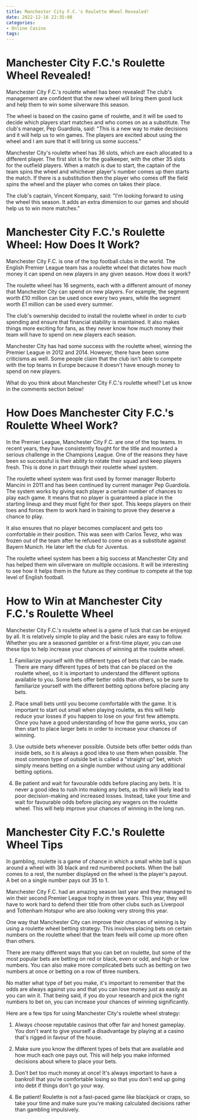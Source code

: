 ```yaml
---
title: Manchester City F.C.'s Roulette Wheel Revealed!
date: 2022-12-16 22:35:08
categories:
- Online Casino
tags:
---
```



#  Manchester City F.C.'s Roulette Wheel Revealed!

Manchester City F.C.'s roulette wheel has been revealed! The club's management are confident that the new wheel will bring them good luck and help them to win some silverware this season.

The wheel is based on the casino game of roulette, and it will be used to decide which players start matches and who comes on as a substitute. The club's manager, Pep Guardiola, said: "This is a new way to make decisions and it will help us to win games. The players are excited about using the wheel and I am sure that it will bring us some success."

Manchester City's roulette wheel has 36 slots, which are each allocated to a different player. The first slot is for the goalkeeper, with the other 35 slots for the outfield players. When a match is due to start, the captain of the team spins the wheel and whichever player's number comes up then starts the match. If there is a substitution then the player who comes off the field spins the wheel and the player who comes on takes their place.

The club's captain, Vincent Kompany, said: "I'm looking forward to using the wheel this season. It adds an extra dimension to our games and should help us to win more matches."

#  Manchester City F.C.'s Roulette Wheel: How Does It Work?

Manchester City F.C. is one of the top football clubs in the world. The English Premier League team has a roulette wheel that dictates how much money it can spend on new players in any given season. How does it work?

The roulette wheel has 16 segments, each with a different amount of money that Manchester City can spend on new players. For example, the segment worth £10 million can be used once every two years, while the segment worth £1 million can be used every summer.

The club's ownership decided to install the roulette wheel in order to curb spending and ensure that financial stability is maintained. It also makes things more exciting for fans, as they never know how much money their team will have to spend on new players each season.

Manchester City has had some success with the roulette wheel, winning the Premier League in 2012 and 2014. However, there have been some criticisms as well. Some people claim that the club isn't able to compete with the top teams in Europe because it doesn't have enough money to spend on new players.

What do you think about Manchester City F.C.'s roulette wheel? Let us know in the comments section below!

#  How Does Manchester City F.C.'s Roulette Wheel Work?

In the Premier League, Manchester City F.C. are one of the top teams. In recent years, they have consistently fought for the title and mounted a serious challenge in the Champions League. One of the reasons they have been so successful is their ability to rotate their squad and keep players fresh. This is done in part through their roulette wheel system.

The roulette wheel system was first used by former manager Roberto Mancini in 2011 and has been continued by current manager Pep Guardiola. The system works by giving each player a certain number of chances to play each game. It means that no player is guaranteed a place in the starting lineup and they must fight for their spot. This keeps players on their toes and forces them to work hard in training to prove they deserve a chance to play.

It also ensures that no player becomes complacent and gets too comfortable in their position. This was seen with Carlos Tevez, who was frozen out of the team after he refused to come on as a substitute against Bayern Munich. He later left the club for Juventus.

The roulette wheel system has been a big success at Manchester City and has helped them win silverware on multiple occasions. It will be interesting to see how it helps them in the future as they continue to compete at the top level of English football.

#  How to Win at Manchester City F.C.'s Roulette Wheel

Manchester City F.C.'s roulette wheel is a game of luck that can be enjoyed by all. It is relatively simple to play and the basic rules are easy to follow. Whether you are a seasoned gambler or a first-time player, you can use these tips to help increase your chances of winning at the roulette wheel.

1. Familiarize yourself with the different types of bets that can be made. There are many different types of bets that can be placed on the roulette wheel, so it is important to understand the different options available to you. Some bets offer better odds than others, so be sure to familiarize yourself with the different betting options before placing any bets.

2. Place small bets until you become comfortable with the game. It is important to start out small when playing roulette, as this will help reduce your losses if you happen to lose on your first few attempts. Once you have a good understanding of how the game works, you can then start to place larger bets in order to increase your chances of winning.

3. Use outside bets whenever possible. Outside bets offer better odds than inside bets, so it is always a good idea to use them when possible. The most common type of outside bet is called a “straight up” bet, which simply means betting on a single number without using any additional betting options.

4. Be patient and wait for favourable odds before placing any bets. It is never a good idea to rush into making any bets, as this will likely lead to poor decision-making and increased losses. Instead, take your time and wait for favourable odds before placing any wagers on the roulette wheel. This will help improve your chances of winning in the long run.

#  Manchester City F.C.'s Roulette Wheel Tips

In gambling, roulette is a game of chance in which a small white ball is spun around a wheel with 36 black and red numbered pockets. When the ball comes to a rest, the number displayed on the wheel is the player's payout. A bet on a single number pays out 35 to 1.

Manchester City F.C. had an amazing season last year and they managed to win their second Premier League trophy in three years. This year, they will have to work hard to defend their title from other clubs such as Liverpool and Tottenham Hotspur who are also looking very strong this year.

One way that Manchester City can improve their chances of winning is by using a roulette wheel betting strategy. This involves placing bets on certain numbers on the roulette wheel that the team feels will come up more often than others.

There are many different ways that you can bet on roulette, but some of the most popular bets are betting on red or black, even or odd, and high or low numbers. You can also make more complicated bets such as betting on two numbers at once or betting on a row of three numbers.

No matter what type of bet you make, it's important to remember that the odds are always against you and that you can lose money just as easily as you can win it. That being said, if you do your research and pick the right numbers to bet on, you can increase your chances of winning significantly.

Here are a few tips for using Manchester City's roulette wheel strategy:

1) Always choose reputable casinos that offer fair and honest gameplay. You don't want to give yourself a disadvantage by playing at a casino that's rigged in favour of the house.

2) Make sure you know the different types of bets that are available and how much each one pays out. This will help you make informed decisions about where to place your bets.

3) Don't bet too much money at once! It's always important to have a bankroll that you're comfortable losing so that you don't end up going into debt if things don't go your way.


 4) Be patient! Roulette is not a fast-paced game like blackjack or craps, so take your time and make sure you're making calculated decisions rather than gambling impulsively.